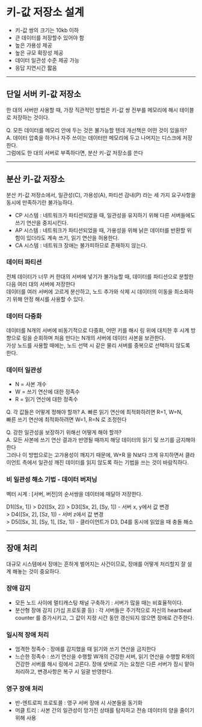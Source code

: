 # 키-값 저장소 설계

* 키-값 쌍의 크기는 10kb 이하
* 큰 데이터를 저장할수 있어야 함
* 높은 가용성 제공
* 높은 규모 확장성 제공
* 데이터 일관성 수준 제공 가능
* 응답 지연시간 짧음

---

## 단일 서버 키-값 저장소
한 대의 서버만 사용할 때, 가장 직관적인 방법은 키-값 쌍 전부를 메모리에 해시 테이블로 저장하는 것이다.

Q. 모든 데이터를 메모리 안에 두는 것은 불가능할 텐데 개선책은 어떤 것이 있을까?  
A. 데이터 압축을 하거나 자주 쓰이는 데이터만 메모리에 두고 나머지는 디스크에 저장한다.  
  그럼에도 한 대의 서버로 부족하다면, 분산 키-값 저장소를 쓴다

---

## 분산 키-값 저장소
분산 키-값 저장소에서, 일관성(C), 가용성(A), 파티션 감내(P) 라는 세 가지 요구사항을 동시에 만족하기란 불가능하다.

* CP 시스템 : 네트워크가 파티션되었을 때, 일관성을 유지하기 위해 다른 서버들에도 쓰기 연산을 중지시킨다.
* AP 시스템 : 네트워크가 파티션되었을 때, 가용성을 위해 낡은 데이터를 반환할 위험이 있더라도 계속 쓰기, 읽기 연산을 허용한다.
* CA 시스템 : 네트워크 장애는 불가피하므로 존재하지 않는다.

### 데이터 파티션
전체 데이터가 너무 커 한대의 서버에 넣기가 불가능할 때, 데이터를 파티션으로 분할한 다음 여러 대의 서버에 저장한다  
데이터를 여러 서버에 고르게 분산하고, 노드 추가와 삭제 시 데이터의 이동을 최소화하기 위해 안정 해시를 사용할 수 있다.  

### 데이터 다중화
데이터를 N개의 서버에 비동기적으로 다중화, 어떤 키를 해시 링 위에 대치한 후 시계 방향으로 링을 순회하며 처음 만다는 N개의 서버에 데이터 사본을 보관한다.  
가상 노드를 사용할 때에는, 노드 선택 시 같은 물리 서버를 중복으로 선택하지 않도록 한다.  

### 데이터 일관성
* N = 사본 개수
* W = 쓰기 연산에 대한 정족수
* R = 읽기 연산에 대한 정족수

Q. 각 값들은 어떻게 정해야 할까?
A. 빠른 읽기 연산에 최적화하려면 R=1, W=N,  
  빠른 쓰기 연산에 최적화하려면 W=1, R=N 로 조정한다

Q. 강한 일관성을 보장하기 위해선 어떻게 해야 할까?  
A. 모든 사본에 쓰기 연산 결과가 반영될 때까지 해당 데이터의 읽기 및 쓰기를 금지해야 한다  
그러나 이 방법으로는 고갸용성이 깨지기 때문에, W+R 을 N보다 크게 유지하면서 클라이언트 측에서 일관성 깨진 데이터를 읽지 않도록 하는 기법을 쓰는 것이 바람직하다.

### 비 일관성 해소 기법 - 데이터 버저닝
벡터 시계 : [서버, 버전]의 순서쌍을 데이터에 매달아 저장한다.

D1([Sx, 1]) > D2([Sx, 2]) > D3([Sx, 2], [Sy, 1]) - 서버 x, y에서 값 변경  
                          > D4([Sx, 2], [Sz, 1]) - 서버 z에서 값 변경  
                          > D5([Sx, 3], [Sy, 1], [Sz, 1]) - 클라이언트가 D3, D4를 동시에 읽었을 때 충돌 해소  

---
## 장애 처리
대규모 시스템에서 장애는 흔하게 벌어지는 사건이므로, 장애를 어떻게 처리할지 잘 설계 해놓는 것이 중요하다.
### 장애 감지
* 모든 노드 사이에 멀티캐스팅 채널 구축하기 : 서버가 많을 때는 비효율적이다.
* 분산형 장애 감지 (가십 프로토콜 등) : 각 서버들은 주기적으로 자신의 heartbeat counter 를 증가시키고, 그 값이 지정 시간 동안 갱신되지 않으면 장애로 간주한다.
### 일시적 장애 처리
* 엄격한 정족수 : 장애를 감지했을 때 읽기와 쓰기 연산을 금지한다
* 느슨한 정족수 : 쓰기 연산을 수행할 W개의 건강한 서버, 읽기 연산을 수행할 R개의 건강한 서버를 해시 링에서 고른다. 장애 섲버로 가는 요청은 다른 서버가 잠시 맡아 처리하고, 변경사항은 복구 시 일괄 반영한다.

### 영구 장애 처리
* 반-엔트로피 프로토콜 : 영구 서버 장애 시 사본들을 동기화
* 머클 트리 : 사본 간의 일관성이 망가진 상태를 탐지하고 전송 데이터의 양을 줄이기 위해 사용
